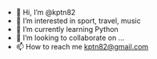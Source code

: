 - 👋 Hi, I’m @kptn82
- 👀 I’m interested in sport, travel, music
- 🌱 I’m currently learning Python
- 💞️ I’m looking to collaborate on ...
- 📫 How to reach me kptn82@gmail.com

<!---
kptn82/kptn82 is a ✨ special ✨ repository because its `README.md` (this file) appears on your GitHub profile.
You can click the Preview link to take a look at your changes.
--->
